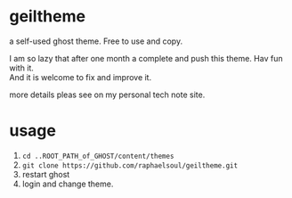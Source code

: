 # geiltheme
a self-used ghost theme. Free to use and copy.

I am so lazy that after one month a complete and push this theme. Hav fun with it.    
And it is welcome to fix and improve it.    

more details pleas see on my personal tech note site.

# usage

1. `cd ..ROOT_PATH_of_GHOST/content/themes`
2. `git clone https://github.com/raphaelsoul/geiltheme.git`
3. restart ghost
4. login and change theme.
